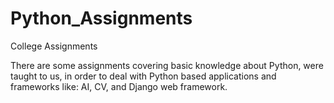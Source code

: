 # Python_Assignments
College Assignments

There are some assignments covering basic knowledge about Python, were taught to us,
in order to deal with Python based applications and frameworks like: AI, CV, and Django web framework.
